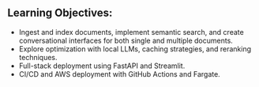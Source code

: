 Learning Objectives:
---
- Ingest and index documents, implement semantic search, and create conversational interfaces for both single and multiple documents.    
- Explore optimization with local LLMs, caching strategies, and reranking techniques.       
- Full-stack deployment using FastAPI and Streamlit.   
- CI/CD and AWS deployment with GitHub Actions and Fargate.   
